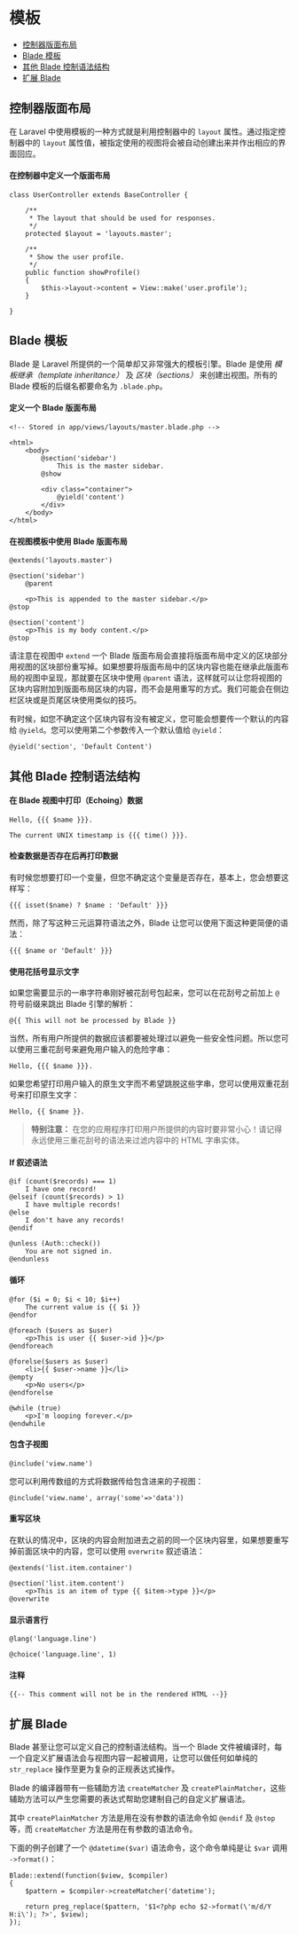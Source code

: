 # 模板

- [控制器版面布局](#controller-layouts)
- [Blade 模板](#blade-templating)
- [其他 Blade 控制语法结构](#other-blade-control-structures)
- [扩展 Blade](#extending-blade)

<a name="controller-layouts"></a>
## 控制器版面布局

在 Laravel 中使用模板的一种方式就是利用控制器中的 `layout` 属性。通过指定控制器中的 `layout` 属性值，被指定使用的视图将会被自动创建出来并作出相应的界面回应。

#### 在控制器中定义一个版面布局

	class UserController extends BaseController {

		/**
		 * The layout that should be used for responses.
		 */
		protected $layout = 'layouts.master';

		/**
		 * Show the user profile.
		 */
		public function showProfile()
		{
			$this->layout->content = View::make('user.profile');
		}

	}

<a name="blade-templating"></a>
## Blade 模板

Blade 是 Laravel 所提供的一个简单却又非常强大的模板引擎。Blade 是使用 _模板继承（template inheritance）_ 及 _区块（sections）_ 来创建出视图。所有的 Blade 模板的后缀名都要命名为 `.blade.php`。

#### 定义一个 Blade 版面布局

	<!-- Stored in app/views/layouts/master.blade.php -->

	<html>
		<body>
			@section('sidebar')
				This is the master sidebar.
			@show

			<div class="container">
				@yield('content')
			</div>
		</body>
	</html>

#### 在视图模板中使用 Blade 版面布局

	@extends('layouts.master')

	@section('sidebar')
		@parent

		<p>This is appended to the master sidebar.</p>
	@stop

	@section('content')
		<p>This is my body content.</p>
	@stop

请注意在视图中 `extend` 一个 Blade 版面布局会直接将版面布局中定义的区块部分用视图的区块部份重写掉。如果想要将版面布局中的区块内容也能在继承此版面布局的视图中呈现，那就要在区块中使用 `@parent` 语法，这样就可以让您将视图的区块内容附加到版面布局区块的内容，而不会是用重写的方式。我们可能会在侧边栏区块或是页尾区块使用类似的技巧。

有时候，如您不确定这个区块内容有没有被定义，您可能会想要传一个默认的内容给 `@yield`。您可以使用第二个参数传入一个默认值给 `@yield`：

	@yield('section', 'Default Content')

<a name="other-blade-control-structures"></a>
## 其他 Blade 控制语法结构

#### 在 Blade 视图中打印（Echoing）数据

	Hello, {{{ $name }}}.

	The current UNIX timestamp is {{{ time() }}}.

#### 检查数据是否存在后再打印数据

有时候您想要打印一个变量，但您不确定这个变量是否存在，基本上，您会想要这样写：

	{{{ isset($name) ? $name : 'Default' }}}

然而，除了写这种三元运算符语法之外，Blade 让您可以使用下面这种更简便的语法：

	{{{ $name or 'Default' }}}

#### 使用花括号显示文字

如果您需要显示的一串字符串刚好被花刮号包起来，您可以在花刮号之前加上 `@` 符号前缀来跳出 Blade 引擎的解析：

	@{{ This will not be processed by Blade }}

当然，所有用户所提供的数据应该都要被处理过以避免一些安全性问题。所以您可以使用三重花刮号来避免用户输入的危险字串：

	Hello, {{{ $name }}}.

如果您希望打印用户输入的原生文字而不希望跳脱这些字串，您可以使用双重花刮号来打印原生文字：

	Hello, {{ $name }}.

> **特别注意：** 在您的应用程序打印用户所提供的内容时要非常小心！请记得永远使用三重花刮号的语法来过滤内容中的 HTML 字串实体。

#### If 叙述语法

	@if (count($records) === 1)
		I have one record!
	@elseif (count($records) > 1)
		I have multiple records!
	@else
		I don't have any records!
	@endif

	@unless (Auth::check())
		You are not signed in.
	@endunless

#### 循环

	@for ($i = 0; $i < 10; $i++)
		The current value is {{ $i }}
	@endfor

	@foreach ($users as $user)
		<p>This is user {{ $user->id }}</p>
	@endforeach

	@forelse($users as $user)
		<li>{{ $user->name }}</li>
	@empty
		<p>No users</p>
	@endforelse

	@while (true)
		<p>I'm looping forever.</p>
	@endwhile

#### 包含子视图

	@include('view.name')

您可以利用传数组的方式将数据传给包含进来的子视图：

	@include('view.name', array('some'=>'data'))

#### 重写区块

在默认的情况中，区块的内容会附加进去之前的同一个区块内容里，如果想要重写掉前面区块中的内容，您可以使用 `overwrite` 叙述语法：

	@extends('list.item.container')

	@section('list.item.content')
		<p>This is an item of type {{ $item->type }}</p>
	@overwrite

#### 显示语言行

	@lang('language.line')

	@choice('language.line', 1)

#### 注释

	{{-- This comment will not be in the rendered HTML --}}

<a name="extending-blade"></a>
## 扩展 Blade

Blade 甚至让您可以定义自己的控制语法结构。当一个 Blade 文件被编译时，每一个自定义扩展语法会与视图内容一起被调用，让您可以做任何如单纯的 `str_replace` 操作至更为复杂的正规表达式操作。

Blade 的编译器带有一些辅助方法 `createMatcher` 及 `createPlainMatcher`，这些辅助方法可以产生您需要的表达式帮助您建制自己的自定义扩展语法。

其中 `createPlainMatcher` 方法是用在没有参数的语法命令如 `@endif` 及 `@stop` 等，而 `createMatcher` 方法是用在有参数的语法命令。

下面的例子创建了一个 `@datetime($var)` 语法命令，这个命令单纯是让 `$var` 调用 `->format()`：

	Blade::extend(function($view, $compiler)
	{
		$pattern = $compiler->createMatcher('datetime');

		return preg_replace($pattern, '$1<?php echo $2->format(\'m/d/Y H:i\'); ?>', $view);
	});
